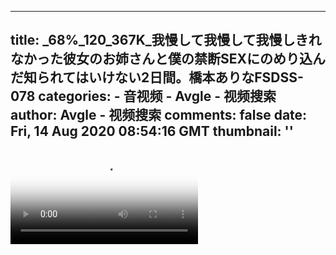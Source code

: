 
---
title: _68%_120_367K_我慢して我慢して我慢しきれなかった彼女のお姉さんと僕の禁断SEXにのめり込んだ知られてはいけない2日間。橋本ありなFSDSS-078
categories: 
    - 音视频
    - Avgle - 视频搜索
author: Avgle - 视频搜索
comments: false
date: Fri, 14 Aug 2020 08:54:16 GMT
thumbnail: ''
---

<div>   
<video controls loop poster="https://static-clst.avgle.com/videos/tmb13/425178/7.jpg" src="https://static-clst.avgle.com/videos/tmb13/425178/preview.mp4"></video>  
</div>
            